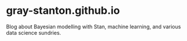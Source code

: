 # gray-stanton.github.io
Blog about Bayesian modelling with Stan, machine learning, and various data science sundries.
